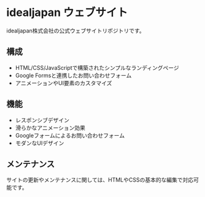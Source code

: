# idealjapan ウェブサイト

idealjapan株式会社の公式ウェブサイトリポジトリです。

## 構成

- HTML/CSS/JavaScriptで構築されたシンプルなランディングページ
- Google Formsと連携したお問い合わせフォーム
- アニメーションやUI要素のカスタマイズ

## 機能

- レスポンシブデザイン
- 滑らかなアニメーション効果
- Googleフォームによるお問い合わせフォーム
- モダンなUIデザイン

## メンテナンス

サイトの更新やメンテナンスに関しては、HTMLやCSSの基本的な編集で対応可能です。
